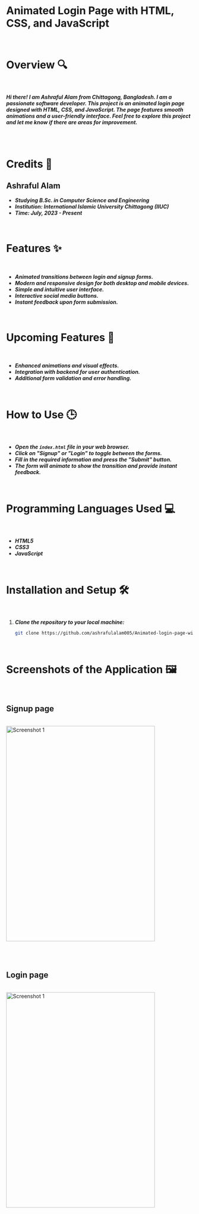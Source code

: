 <br> <br> <br> 

# Animated Login Page with HTML, CSS, and JavaScript

<br> 

# Overview 🔍
<br>

***Hi there! I am Ashraful Alam from Chittagong, Bangladesh. I am a passionate software developer. This project is an animated login page designed with HTML, CSS, and JavaScript. The page features smooth animations and a user-friendly interface. Feel free to explore this project and let me know if there are areas for improvement.***

<br> <br> 

# Credits 🙌

## Ashraful Alam
- ***Studying B.Sc. in Computer Science and Engineering***
- ***Institution: International Islamic University Chittagong (IIUC)***
- ***Time: July, 2023 - Present***

<br>

# Features ✨
<br>

- ***Animated transitions between login and signup forms.***
- ***Modern and responsive design for both desktop and mobile devices.***
- ***Simple and intuitive user interface.***
- ***Interactive social media buttons.***
- ***Instant feedback upon form submission.***

<br>

# Upcoming Features 🚀
<br> 

- ***Enhanced animations and visual effects.***
- ***Integration with backend for user authentication.***
- ***Additional form validation and error handling.***

<br>

# How to Use 🕒
<br> 

- ***Open the `index.html` file in your web browser.***
- ***Click on "Signup" or "Login" to toggle between the forms.***
- ***Fill in the required information and press the "Submit" button.***
- ***The form will animate to show the transition and provide instant feedback.***

<br>

# Programming Languages Used 💻
<br> 

- ***HTML5***
- ***CSS3***
- ***JavaScript***

<br> 

# Installation and Setup 🛠️
<br>

1. ***Clone the repository to your local machine:***
   ```bash
   git clone https://github.com/ashrafulalam005/Animated-login-page-with-html-css-javascript.git


<br> 

# Screenshots of the Application 🖼️
<br> 

## Signup page

<br> 

<img src="https://github.com/ashrafulalam005/Animated-login-page-with-html-css-javascript/blob/main/Necessary%20img/signup.png" alt="Screenshot 1" height="580" width="400">

<br> <br> 

## Login page

<br>

<img src="https://github.com/ashrafulalam005/Animated-login-page-with-html-css-javascript/blob/main/Necessary%20img/login.png" alt="Screenshot 1" height="580" width="400">

<br> <br>



